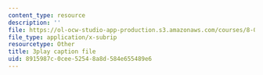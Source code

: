 ```yaml
---
content_type: resource
description: ''
file: https://ol-ocw-studio-app-production.s3.amazonaws.com/courses/8-04-quantum-physics-i-spring-2013/8915987c0cee52548a8d584e655489e6_lMFgfqRZYoc.vtt
file_type: application/x-subrip
resourcetype: Other
title: 3play caption file
uid: 8915987c-0cee-5254-8a8d-584e655489e6
---
```

